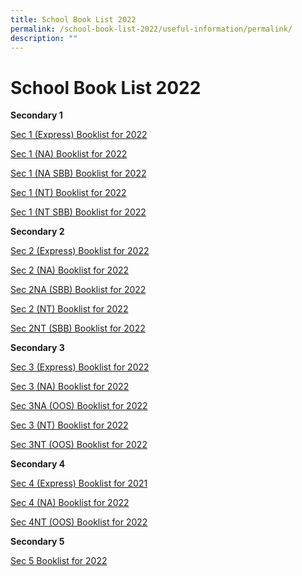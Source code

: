 ```yaml
---
title: School Book List 2022
permalink: /school-book-list-2022/useful-information/permalink/
description: ""
---
```

School Book List 2022
=====================

**Secondary 1**  

[Sec 1 (Express) Booklist for 2022](/files/AMSS%20S1%20EXP%20final.pdf)
  
[Sec 1 (NA) Booklist for 2022](/files/AMSS%20S1%20NA%20final.pdf)
  
[Sec 1 (NA SBB) Booklist for 2022](/files/AMSS%20S1%20NA%20SBB%20final.pdf)
  
[Sec 1 (NT) Booklist for 2022](/files/AMSS%20S1%20NT%20final.pdf)
  
[Sec 1 (NT SBB) Booklist for 2022](/files/AMSS%20S1%20NT%20SBB%20final.pdf)

**Secondary 2**  

[Sec 2 (Express) Booklist for 2022](/files/AMSS%20S2%20EXP.pdf)
  
[Sec 2 (NA) Booklist for 2022](/files/AMSS%20S2%20NA.pdf)  
  
[Sec 2NA (SBB) Booklist for 2022](/files/AMSS%20S2%20NA%20SBB.pdf) 

[Sec 2 (NT) Booklist for 2022](/files/AMSS%20S2%20NT.pdf)  
  
[Sec 2NT (SBB) Booklist for 2022](/files/AMSS%20S2%20NT%20SBB.pdf)  

**Secondary 3**

[Sec 3 (Express) Booklist for 2022](/files/AMSS%20S3%20EXP.pdf)
  
[Sec 3 (NA) Booklist for 2022](/files/AMSS%20S3%20NA.pdf)  
  
[Sec 3NA (OOS) Booklist for 2022](/files/AMSS%20S3%20NA%20OOS.pdf)  
  
[Sec 3 (NT) Booklist for 2022](/files/AMSS%20S3%20NT.pdf)  
  
[Sec 3NT (OOS) Booklist for 2022](/files/AMSS%20S3%20NT%20OOS.pdf)  
  

**Secondary 4**

[Sec 4 (Express) Booklist for 2021](/files/AMSS%20S4%20EXP.pdf)  
  
[Sec 4 (NA) Booklist for 2022](/files/AMSS%20S4%20NA.pdf)  
  
[Sec 4NT (OOS) Booklist for 2022](/files/AMSS%20S4%20NT%20OOS.pdf)  

**Secondary 5**

[Sec 5 Booklist for 2022](/files/AMSS%20S5%20NA.pdf)